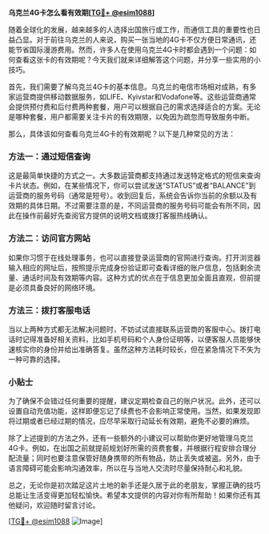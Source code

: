 **乌克兰4G卡怎么看有效期[[TG💪+ @esim1088](https://t.me/s/esim1088)]**

随着全球化的发展，越来越多的人选择出国旅行或工作，而通信工具的重要性也日益凸显。对于前往乌克兰的人来说，购买一张当地的4G卡不仅方便日常通讯，还能节省国际漫游费用。然而，许多人在使用乌克兰4G卡时都会遇到一个问题：如何查看这张卡的有效期呢？今天我们就来详细解答这个问题，并分享一些实用的小技巧。

首先，我们需要了解乌克兰4G卡的基本信息。乌克兰的电信市场相对成熟，有多家运营商提供移动数据服务，如LIFE、Kyivstar和Vodafone等。这些运营商通常会提供预付费和后付费两种套餐，用户可以根据自己的需求选择适合的方案。无论是哪种套餐，用户都需要关注卡片的有效期限，以免因为疏忽而导致服务中断。

那么，具体该如何查看乌克兰4G卡的有效期呢？以下是几种常见的方法：

### 方法一：通过短信查询

这是最简单快捷的方式之一。大多数运营商都支持通过发送特定格式的短信来查询卡片状态。例如，在某些情况下，你可以尝试发送“STATUS”或者“BALANCE”到运营商的服务号码（通常是短号）。收到回复后，系统会告诉你当前的余额以及有效期的具体日期。不过需要注意的是，不同运营商的服务号码可能会有所不同，因此在操作前最好先查阅官方提供的说明文档或拨打客服热线确认。

### 方法二：访问官方网站

如果你习惯于在线处理事务，也可以直接登录运营商的官网进行查询。打开浏览器输入相应的网址后，按照提示完成身份验证即可查看详细的账户信息，包括剩余流量、通话时间及有效期等内容。这种方式的优点在于信息更加全面且直观，但前提是必须具备良好的网络环境。

### 方法三：拨打客服电话

当以上两种方式都无法解决问题时，不妨试试直接联系运营商的客服中心。拨打电话时记得准备好相关资料，比如手机号码和个人身份证明等，以便客服人员能够快速核实你的身份并给出准确答复。虽然这种方法耗时较长，但在紧急情况下不失为一种可靠的选择。

### 小贴士

为了确保不会错过任何重要的提醒，建议定期检查自己的账户状况。此外，还可以设置自动充值功能，这样即便忘记了续费也不会影响正常使用。当然，如果发现即将过期或者已经过期的情况，应尽早采取行动延长有效期，避免不必要的麻烦。

除了上述提到的方法之外，还有一些额外的小建议可以帮助你更好地管理乌克兰4G卡。例如，在出国之前就提前规划好所需的资费套餐，并根据行程安排合理分配流量；同时也要注意保管好随身携带的所有物品，防止丢失或被盗。另外，由于语言障碍可能会影响沟通效率，所以在与当地人交流时尽量保持耐心和礼貌。

总之，无论你是初次踏足这片土地的新手还是久居于此的老朋友，掌握正确的技巧总能让生活变得更加轻松愉快。希望本文提供的内容对你有所帮助！如果你还有其他疑问，欢迎随时留言讨论。

[[TG💪+ @esim1088](https://t.me/s/esim1088) ![Image](https://i.postimg.cc/4NQfJmqS/Snipaste-2025-05-13-00-14-12.png)]
